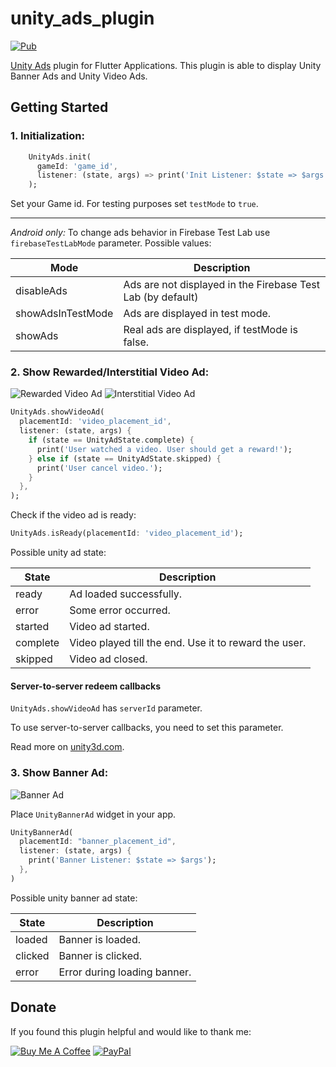 # unity_ads_plugin

[![Pub](https://img.shields.io/pub/v/unity_ads_plugin.svg)](https://pub.dev/packages/unity_ads_plugin)

[Unity Ads](https://unity.com/solutions/unity-ads) plugin for Flutter Applications. This plugin is able to display Unity Banner Ads and Unity Video Ads.

## Getting Started

### 1. Initialization:

```dart
    UnityAds.init(
      gameId: 'game_id',
      listener: (state, args) => print('Init Listener: $state => $args'),
    );
```

Set your Game id.
For testing purposes set `testMode` to `true`.

---

_Android only:_ To change ads behavior in Firebase Test Lab use `firebaseTestLabMode` parameter. Possible values:

Mode | Description 
--- | --- 
disableAds | Ads are not displayed in the Firebase Test Lab (by default)
showAdsInTestMode | Ads are displayed in test mode.
showAds | Real ads are displayed, if testMode is false.

### 2. Show Rewarded/Interstitial Video Ad:

![Rewarded Video Ad](https://github.com/pavzay/flutter_unity_ads/raw/master/example/images/rewarded.gif "Rewarded Video Ad")
![Interstitial Video Ad](https://github.com/pavzay/flutter_unity_ads/raw/master/example/images/interstitial.gif "Interstitial Video Ad")

```dart
UnityAds.showVideoAd(
  placementId: 'video_placement_id',
  listener: (state, args) {
    if (state == UnityAdState.complete) {
      print('User watched a video. User should get a reward!');
    } else if (state == UnityAdState.skipped) {
      print('User cancel video.');
    }
  },
);
```

Check if the video ad is ready:

```dart
UnityAds.isReady(placementId: 'video_placement_id');
```

Possible unity ad state:

State | Description 
--- | --- 
ready | Ad loaded successfully. 
error | Some error occurred. 
started | Video ad started. 
complete | Video played till the end. Use it to reward the user. 
skipped | Video ad closed. 

#### Server-to-server redeem callbacks

`UnityAds.showVideoAd` has `serverId` parameter.

To use server-to-server callbacks, you need to set this parameter.

Read more on [unity3d.com](https://unityads.unity3d.com/help/resources/s2s-redeem-callbacks).

### 3. Show Banner Ad:

![Banner Ad](https://github.com/pavzay/flutter_unity_ads/raw/master/example/images/banner.gif "Banner Ad")

Place `UnityBannerAd` widget in your app.

```dart
UnityBannerAd(
  placementId: "banner_placement_id",
  listener: (state, args) {
    print('Banner Listener: $state => $args');
  },
)
```

Possible unity banner ad state:

State | Description 
--- | --- 
loaded | Banner is loaded.
clicked | Banner is clicked.
error | Error during loading banner.

## Donate

If you found this plugin helpful and would like to thank me:

[![Buy Me A Coffee](https://img.shields.io/badge/-Buy%20me%20a%20coffee-FFDD00)](https://www.buymeacoffee.com/rebeloid)
[![PayPal](https://img.shields.io/badge/-PayPal-066BB7)](https://paypal.me/pavelzaichyk)
